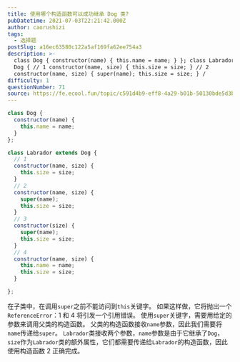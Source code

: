 ```yaml
---
title: 使用哪个构造函数可以成功继承 Dog 类?
pubDatetime: 2021-07-03T22:21:42.000Z
author: caorushizi
tags:
  - 选择题
postSlug: a16ec63580c122a5af169fa62ee754a3
description: >-
  class Dog { constructor(name) { this.name = name; } }; class Labrador extends
  Dog { // 1 constructor(name, size) { this.size = size; } // 2
  constructor(name, size) { super(name); this.size = size; } /
difficulty: 1
questionNumber: 71
source: https://fe.ecool.fun/topic/c591d4b9-eff8-4a29-b01b-50130bde5d3b
---
```


```javascript
class Dog {
  constructor(name) {
    this.name = name;
  }
};

class Labrador extends Dog {
  // 1
  constructor(name, size) {
    this.size = size;
  }
  // 2
  constructor(name, size) {
    super(name);
    this.size = size;
  }
  // 3
  constructor(size) {
    super(name);
    this.size = size;
  }
  // 4
  constructor(name, size) {
    this.name = name;
    this.size = size;
  }

};
```

在子类中，在调用`super`之前不能访问到`this`关键字。 如果这样做，它将抛出一个`ReferenceError`：1 和 4 将引发一个引用错误。
使用`super`关键字，需要用给定的参数来调用父类的构造函数。 父类的构造函数接收`name`参数，因此我们需要将`name`传递给`super`。
`Labrador`类接收两个参数，`name`参数是由于它继承了`Dog`，`size`作为`Labrador`类的额外属性，它们都需要传递给`Labrador`的构造函数，因此使用构造函数 2 正确完成。
